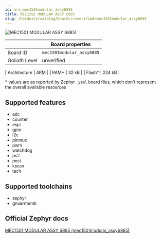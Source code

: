 ```yaml
---
id: arm_mec1501modular_assy6885
title: MEC1501 MODULAR ASSY 6885
slug: /hardware/catalog/boards/unverified/mec1501modular_assy6885
---
```


[//]: # (This is an auto-generated file, do not edit! Changes to it will be lost upon re-generation)

![MEC1501 MODULAR ASSY 6885!](/img/boards/arm/mec1501modular_assy6885.png "MEC1501 MODULAR ASSY 6885")

|                | Board properties     |
| -------------  | -------------------- |
| Board ID       | `mec1501modular_assy6885` |
| Golioth Level  | unverified       |

| Architecture   | ARM |
| RAM*           | 32 kB |
| Flash*         | 224 kB |

\* values are as reported by Zephyr `.yaml` board files, which don't represent the overall available resources



## Supported features

* adc
* counter
* espi
* gpio
* i2c
* pinmux
* pwm
* watchdog
* ps2
* peci
* kscan
* tach

## Supported toolchains

* zephyr
* gnuarmemb

## Official Zephyr docs

[MEC1501 MODULAR ASSY 6885 (mec1501modular_assy6885)](https://docs.zephyrproject.org/latest/boards/arm/mec1501modular_assy6885/doc/index.html)
